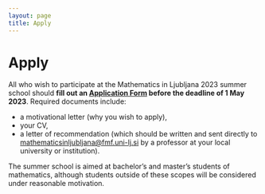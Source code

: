 ```yaml
---
layout: page
title: Apply
---
```


# Apply

All who wish to participate at the Mathematics in Ljubljana 2023 summer school should **fill out an [Application Form](url-to-form) before the deadline of 1 May 2023**. Required documents include:
- a motivational letter (why you wish to apply), 
- your CV, 
- a letter of recommendation (which should be written and sent directly to mathematicsinljubljana@fmf.uni-lj.si by a professor at your local university or institution).

The summer school is aimed at bachelor’s and master’s students of mathematics, although students outside of these scopes will be considered under reasonable motivation.

